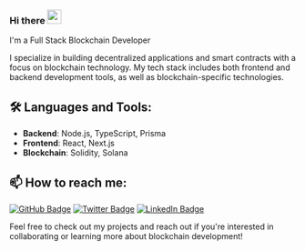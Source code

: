 ### Hi there <img src="https://media.giphy.com/media/hvRJCLFzcasrR4ia7z/giphy.gif" width="25px" height="25px">

I'm a Full Stack Blockchain Developer

I specialize in building decentralized applications and smart contracts with a focus on blockchain technology. My tech stack includes both frontend and backend development tools, as well as blockchain-specific technologies.

## 🛠️ Languages and Tools:

- **Backend**: Node.js, TypeScript, Prisma
- **Frontend**: React, Next.js
- **Blockchain**: Solidity, Solana

## 📫 How to reach me:

[![GitHub Badge](https://img.shields.io/badge/GitHub-iamnas-181717?style=for-the-badge&logo=github)](https://github.com/iamnas)
[![Twitter Badge](https://img.shields.io/badge/Twitter-@0xnas__eth-1DA1F2?style=for-the-badge&logo=twitter)](https://x.com/0xnas_eth)
[![LinkedIn Badge](https://img.shields.io/badge/LinkedIn-Anaresh%20Rao-0077B5?style=for-the-badge&logo=linkedin)](https://www.linkedin.com/in/anareshrao/)

Feel free to check out my projects and reach out if you're interested in collaborating or learning more about blockchain development!
